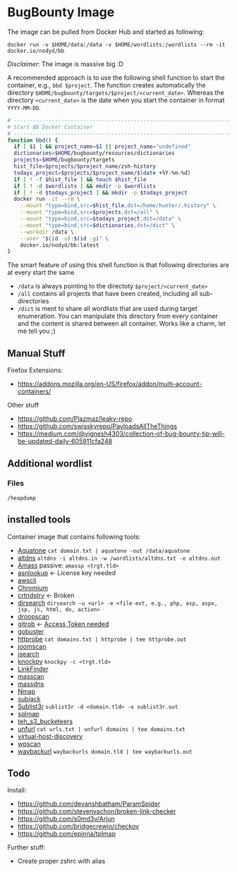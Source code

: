 # BugBounty Image

The image can be pulled from Docker Hub and started as following:
```
docker run -v $HOME/data:/data -v $HOME/wordlists:/wordlists --rm -it docker.io/nodyd/bb
``` 

*Disclaimer:* The image is massive big :D

A recommended approach is to use the following shell function to start the container, e.g., `bbd $project`. The function creates automatically the directory `$HOME/bugbounty/targets/$project/<current_date>`. Whereas the directory `<current_date>` is the date when you start the container in format `YYYY-MM-DD`. 
```bash
# --------------------------------------------------------------------------------------------------------------------------
# Start BB Docker Container
# --------------------------------------------------------------------------------------------------------------------------
function bbd() {
  if [ $1 ] && project_name=$1 || project_name="undefined"
  dictionaries=$HOME/bugbounty/resources/dictionaries
  projects=$HOME/bugbounty/targets
  hist_file=$projects/$project_name/zsh-history
  todays_project=$projects/$project_name/$(date +%Y-%m-%d)
  if [ ! -f $hist_file ] && touch $hist_file
  if [ ! -d $wordlists ] && mkdir -p $wordlists
  if [ ! -d $todays_project ] && mkdir -p $todays_project
  docker run -it --rm \
    --mount "type=bind,src=$hist_file,dst=/home/hunter/.history" \
    --mount "type=bind,src=$projects,dst=/all" \
    --mount "type=bind,src=$todays_project,dst=/data" \
    --mount "type=bind,src=$dictionaries,dst=/dict" \
    --workdir /data \
    --user "$(id -u):$(id -g)" \
    docker.io/nodyd/bb:latest
}

```

The smart feature of using this shell function is that following directories are at every start the same
- `/data` is always pointing to the directoty `$project/<current_date>`
- `/all` contains all projects that have been created, including all sub-directories
- `/dict` is ment to share all wordlists that are used during target enumeration. You can manipulate this directory from every container and the content is shared between all container. Works like a charm, let me tell you ;)


## Manual Stuff

Firefox Extensions:

- https://addons.mozilla.org/en-US/firefox/addon/multi-account-containers/

Other stuff

- https://github.com/Plazmaz/leaky-repo
- https://github.com/swisskyrepo/PayloadsAllTheThings
- https://medium.com/@vignesh4303/collection-of-bug-bounty-tip-will-be-updated-daily-605911cfa248

## Additional wordlist

### Files
```
/heapdump
```

## installed tools

Container image that contains following tools:

- [Aquatone](https://github.com/michenriksen/aquatone) ```cat domain.txt | aquatone -out /data/aquatone```
- [altdns](https://github.com/infosec-au/altdns) ```altdns -i altdns.in -w /wordlists/altdns.txt -o altdns.out```
- [Amass](https://github.com/OWASP/Amass) passive: ```amassp <trgt.tld>```
- [asnlookup](https://github.com/yassineaboukir/Asnlookup) <- License key needed
- [awscli](https://github.com/aws/aws-cli)
- [Chromium](https://www.chromium.org/)
- [crtndstry](https://github.com/nahamsec/crtndstry) <- Broken
- [dirsearch](https://github.com/maurosoria/dirsearch) ```dirsearch -u <url> -e <file-ext, e.g., php, asp, aspx, jsp, js, html, do, action>```
- [droopscan](https://github.com/droope/droopescan)
- [gitrob](https://github.com/michenriksen/gitrob) <- [Access Token needed](https://github.com/michenriksen/gitrob#github-access-token)
- [gobuster](https://github.com/OJ/gobuster)
- [httprobe](https://github.com/tomnomnom/httprobe) ```cat domains.txt | httprobe | tee httprobe.out```
- [joomscan](https://github.com/rezasp/joomscan)
- [jsearch](https://github.com/incogbyte/jsearch)
- [knockpy](https://github.com/guelfoweb/knock) ```knockpy -c <trgt.tld>```
- [LinkFinder](https://github.com/GerbenJavado/LinkFinder)
- [masscan](https://github.com/robertdavidgraham/masscan)
- [massdns](https://github.com/blechschmidt/massdns)
- [Nmap](https://nmap.org/)
- [subjack](https://github.com/haccer/subjack)
- [Sublist3r](https://github.com/aboul3la/Sublist3r) ```sublist3r -d <domain.tld> -o sublist3r.out```
- [sqlmap](https://github.com/sqlmapproject/sqlmap)
- [teh_s3_bucketeers](https://github.com/tomdev/teh_s3_bucketeers)
- [unfurl](https://github.com/tomnomnom/unfurl) ```cat urls.txt | unfurl domains | tee domains.txt```
- [virtual-host-discovery](https://github.com/jobertabma/virtual-host-discovery)
- [wpscan](https://github.com/wpscanteam/wpscan)
- [waybackurl](https://github.com/tomnomnom/waybackurls) ```waybackurls domain.tld | tee waybackurls.out```


## Todo

Install:
- https://github.com/devanshbatham/ParamSpider
- https://github.com/stevenvachon/broken-link-checker
- https://github.com/s0md3v/Arjun
- https://github.com/bridgecrewio/checkov
- https://github.com/epinna/tplmap

Further stuff:

- Create proper zshrc with alias
